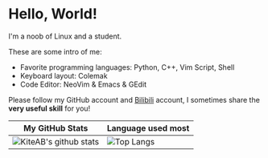 # Hello, World!

I'm a noob of Linux and a student.

These are some intro of me:
- Favorite programming languages: Python, C++, Vim Script, Shell
- Keyboard layout: Colemak
- Code Editor: NeoVim & Emacs & GEdit

Please follow my GitHub account and [Bilibili](https://space.bilibili.com/387229912) account, I sometimes share the **very useful skill** for you!

| My GitHub Stats                                                                                                    | Language used most                                                                  |
|--------------------------------------------------------------------------------------------------------------------|-------------------------------------------------------------------------------------|
| ![KiteAB's github stats](https://github-readme-stats.vercel.app/api?username=KiteAB&show_icons=true&theme=onedark) | ![Top Langs](https://github-readme-stats.vercel.app/api/top-langs/?username=KiteAB) |

